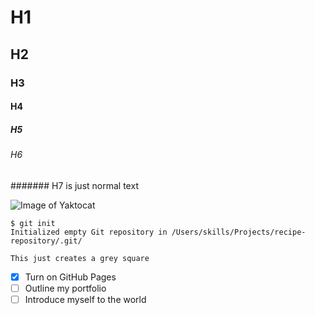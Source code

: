 # H1
## H2
### H3
#### H4
##### H5
###### H6
####### H7 is just normal text

![Image of Yaktocat](https://octodex.github.com/images/yaktocat.png)

```
$ git init
Initialized empty Git repository in /Users/skills/Projects/recipe-repository/.git/
```

```
This just creates a grey square
```

- [x] Turn on GitHub Pages
- [ ] Outline my portfolio
- [ ] Introduce myself to the world
